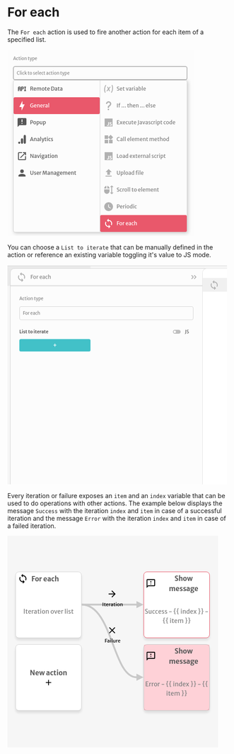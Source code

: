 # For each

The `For each` action is used to fire another action for each item of a specified list.

![](../../../.gitbook/assets/screenshot-from-2021-08-04-17-48-19.png)

You can choose a `List to iterate` that can be manually defined in the action or reference an existing variable toggling it's value to JS mode.

![](../../../.gitbook/assets/screenshot-from-2021-08-04-17-48-33.png)

Every iteration or failure exposes an `item` and an `index` variable that can be used to do operations with other actions. The example below displays the message `Success` with the iteration `index` and `item` in case of a successful iteration and the message `Error` with the iteration `index` and `item` in case of a failed iteration. 

![](../../../.gitbook/assets/screenshot-from-2021-08-04-17-51-45.png)

